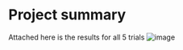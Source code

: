 # Project summary
Attached here is the results for all 5 trials
![image](https://github.com/user-attachments/assets/4b011e06-43c9-40c4-b02a-2f98bc19d0b6)
